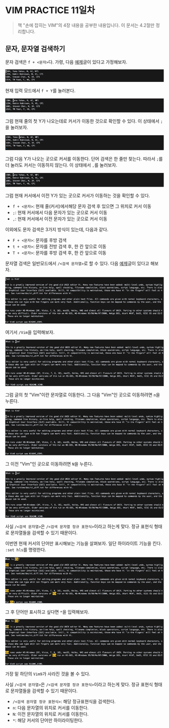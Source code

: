 # VIM PRACTICE 11일차

> 책 "손에 잡히는 VIM"의 4장 내용을 공부한 내용입니다. 이 문서는 4.2절만 정리합니다.

## 문자, 문자열 검색하기

문자 검색은 `f + <문자>`다. 가령, 다음 [예제](https://github.com/gurumee92/vim-practice/blob/main/src/day11/ex01.txt)글이 있다고 가정해보자.

![01](./images/day11/01.png)

현재 입력 모드에서  `f + Y`를 눌러본다.

![02](./images/day11/02.png)

그럼 현재 줄의 첫 Y가 나오는데로 커서가 이동한 것으로 확인할 수 있다. 이 상태에서 `;`을 눌러보자.

![03](./images/day11/03.png)

그럼 다음 Y가 나오는 곳으로 커서를 이동한다. 단어 검색은 한 줄만 찾는다. 따라서 `;`를 더 눌러도 커서는 이동하지 않는다. 이 상태에서 `,`를 눌러보자.

![02](./images/day11/02.png)

그럼 현재 커서에서 이전 Y가 있는 곳으로 커서가 이동하는 것을 확인할 수 있다.

* `f + <문자>`: 현재 줄(커서)에서해당 문자 검색 후 있으면 그 위치로 커서 이동
* `;`: 현재 커서에서 다음 문자가 있는 곳으로 커서 이동 
* `,`: 현재 커서에서 이전 문자가 있는 곳으로 커서 이동 

이외에도 문자 검색은 3가지 방식이 있는데, 다음과 같다.

* `F + <문자>`: 문자를 후방 검색
* `t + <문자>`: 문자를 전방 검색 후, 한 칸 앞으로 이동 
* `T + <문자>`: 문자를 후방 검색 후, 한 칸 앞으로 이동

문자열 검색은 일반모드에서 `/<검색 문자열>`로 할 수 있다. 다음 [예제](https://github.com/gurumee92/vim-practice/blob/main/src/day11/ex02.txt)글이 있다고 해보자.

![04](./images/day11/04.png)

여기서 `/Vim`을 입력해보자.

![05](./images/day11/05.png)

그럼 글의 첫 "Vim"이란 문자열로 이동한다. 그 다음 "Vim"인 곳으로 이동하려면 `n`을 누른다.

![06](./images/day11/06.png)

그 이전 "Vim"인 곳으로 이동하려면 `N`을 누른다.

![05](./images/day11/05.png)

사실 `/<검색 문자열>`은 `/<검색 문자열 정규 표현식>`이라고 하는게 맞다. 정규 표현식 형태로 문자열들을 검색할 수 있기 때문이다.

이번엔 현재 커서의 단어만 표시해보는 기능을 살펴보자. 일단 하이라이트 기능을 킨다. `:set hls`를 명령한다.

![07](./images/day11/07.png)

그 후 단어만 표시하고 싶다면 `*`을 입력해보자.

![08](./images/day11/08.png)

가장 밑 하단의 `Vim9`가 사라진 것을 볼 수 있다. 

사실 `/<검색 문자열>`은 `/<검색 문자열 정규 표현식>`이라고 하는게 맞다. 정규 표현식 형태로 문자열들을 검색할 수 있기 때문이다.

* `/<검색 문자열 정규 표현식>`: 해당 정규표현식을 검색한다.
* `n`: 다음 문자열의 위치로 커서를 이동한다.
* `N`: 이전 문자열의 위치로 커서를 이동한다.
* `*`: 해당 커서의 단어만 하이라이팅한다.


